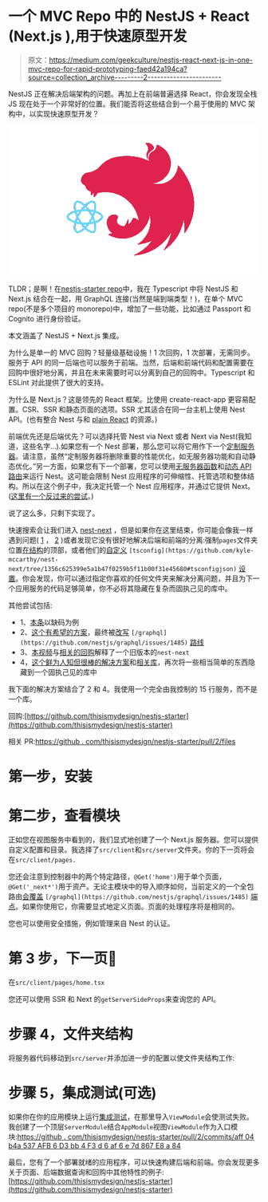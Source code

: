 # 一个 MVC Repo 中的 NestJS + React (Next.js ),用于快速原型开发

> 原文：<https://medium.com/geekculture/nestjs-react-next-js-in-one-mvc-repo-for-rapid-prototyping-faed42a194ca?source=collection_archive---------2----------------------->

NestJS 正在解决后端架构的问题。再加上在前端普遍选择 React，你会发现全栈 JS 现在处于一个非常好的位置。我们能否将这些结合到一个易于使用的 MVC 架构中，以实现快速原型开发？

![](img/cd1b73dc407bc38ed54b63b9804420e8.png)

TLDR；是啊！在[nestjs-starter repo](https://github.com/thisismydesign/nestjs-starter)中，我在 Typescript 中将 NestJS 和 Next.js 结合在一起，用 GraphQL 连接(当然是端到端类型！)，在单个 MVC repo(不是多个项目的 monorepo)中，增加了一些功能，比如通过 Passport 和 Cognito 进行身份验证。

本文涵盖了 NestJS + Next.js 集成。

为什么是单一的 MVC 回购？轻量级基础设施！1 次回购，1 次部署，无需同步。服务于 API 的同一后端也可以服务于前端。当然，后端和前端代码和配置需要在回购中很好地分离，并且在未来需要时可以分离到自己的回购中。Typescript 和 ESLint 对此提供了很大的支持。

为什么是 Next.js？这是领先的 React 框架。比使用 create-react-app 更容易配置。CSR、SSR 和静态页面的选项。SSR 尤其适合在同一台主机上使用 Nest API。(也有整合 Nest 与和 [plain React](/swlh/serve-a-create-react-app-application-on-with-nest-js-for-better-seo-and-social-sharing-7093a71d3fc3) 的资源。)

前端优先还是后端优先？可以选择托管 Nest via Next 或者 Next via Nest(我知道，这些名字...).如果您有一个 Nest 部署，那么您可以将它用作下一个[定制服务器](https://nextjs.org/docs/advanced-features/custom-server)。请注意，虽然“定制服务器将删除重要的性能优化，如无服务器功能和自动静态优化。”另一方面，如果您有下一个部署，您可以使用[无服务器函数](https://vercel.com/docs/serverless-functions/introduction)和[动态 API 路由](https://nextjs.org/docs/api-routes/dynamic-api-routes)来运行 Nest。这可能会限制 Nest 应用程序的可伸缩性、托管选项和整体结构。所以在这个例子中，我决定托管一个 Nest 应用程序，并通过它提供 Next。([这里有一个反过来的尝试](https://github.com/Skn0tt/nextjs-nestjs-integration-example)。)

说了这么多，只剩下实现了。

快速搜索会让我们进入 [nest-next](https://github.com/kyle-mccarthy/nest-next) ，但是如果你在这里结束，你可能会像我一样遇到问题( [1](https://github.com/kyle-mccarthy/nest-next/issues/75) ， [2](https://github.com/kyle-mccarthy/nest-next/issues/76) )或者发现它没有很好地解决后端和前端的分离:强制`pages`文件夹位置[在结构](https://github.com/kyle-mccarthy/nest-next/tree/1356c625399e5a1b47f0259b5f11b00f31e45680#viewspages-folder)的顶部，或者他们的[自定义](https://github.com/kyle-mccarthy/nest-next/tree/1356c625399e5a1b47f0259b5f11b00f31e45680#tsconfigjson) `[tsconfig](https://github.com/kyle-mccarthy/nest-next/tree/1356c625399e5a1b47f0259b5f11b00f31e45680#tsconfigjson)` [设置](https://github.com/kyle-mccarthy/nest-next/tree/1356c625399e5a1b47f0259b5f11b00f31e45680#tsconfigjson)。你会发现，你可以通过指定你喜欢的任何文件夹来解决分离问题，并且为下一个应用服务的代码足够简单，你不必将其隐藏在复杂而固执己见的库中。

其他尝试包括:

*   1、[本条](/real-dev-engineering/next-nest-working-together-199bd45c1bcc)以缺码为例
*   2、[这个有希望的方案](https://javascript.plainenglish.io/render-next-js-with-nestjs-did-i-just-made-next-js-better-aa294d8d2c67)，最终被[改写](https://github.com/nestjs/graphql/issues/1485) `[/graphql](https://github.com/nestjs/graphql/issues/1485)` [路线](https://github.com/nestjs/graphql/issues/1485)
*   3、[本视频](https://www.youtube.com/watch?v=vHLY2-ZCOiI)与[相关的回购](https://github.com/kelvin-mai/nest-next-example)解释了一个旧版本的`nest-next`
*   4，[这个鲜为人知但很棒的解决方案](https://dev.to/saltyshiomix/an-introduction-of-the-integration-library-with-nestjs-and-next-js-29f1)和[相关库](https://github.com/saltyshiomix/nestpress/blob/master/packages/next/README.md)，再次将一些相当简单的东西隐藏到一个固执己见的库中

我下面的解决方案结合了 2 和 4。我使用一个完全由我控制的 15 行服务，而不是一个库。

回购:[https://github.com/thisismydesign/nestjs-starter](https://github.com/thisismydesign/nestjs-starter)

相关 PR:[https://github . com/thisismydesign/nestjs-starter/pull/2/files](https://github.com/thisismydesign/nestjs-starter/pull/2/files)

# 第一步，安装

# 第二步，查看模块

正如您在视图服务中看到的，我们显式地创建了一个 Next.js 服务器。您可以提供自定义配置和目录。我选择了`src/client`和`src/server`文件夹。你的下一页将会在`src/client/pages.`

您还会注意到控制器中的两个特定路径，`@Get('home')`用于单个页面，`@Get('_next*')`用于资产。无论主模块中的导入顺序如何，当前定义的一个全包路由[会覆盖](https://github.com/nestjs/graphql/issues/1485) `[/graphql](https://github.com/nestjs/graphql/issues/1485)` [端点](https://github.com/nestjs/graphql/issues/1485)。如果你使用它，你需要显式地定义页面。页面的处理程序将是相同的。

您也可以使用安全措施，例如管理来自 Nest 的认证。

# 第 3 步，下一页🎉

在`src/client/pages/home.tsx`

您还可以使用 SSR 和 Next 的`getServerSideProps`来查询您的 API。

# 步骤 4，文件夹结构

将服务器代码移动到`src/server`并添加进一步的配置以使文件夹结构工作:

# 步骤 5，集成测试(可选)

如果你在你的应用模块上运行[集成测试](https://docs.nestjs.com/fundamentals/testing#end-to-end-testing)，在那里导入`ViewModule`会使测试失败。我创建了一个顶层`ServerModule`结合`AppModule`视图`ViewModule`作为入口模块:[https://github . com/thisismydesign/nestjs-starter/pull/2/commits/aff 04 b4a 537 AFB 6 D3 bb 4 F3 d 6 af 6 e 7d 867 E8 a 84](https://github.com/thisismydesign/nestjs-starter/pull/2/commits/aff04b4a537afb6d3bb4f3a4d6af6e7d867e8a84)

最后，您有了一个部署就绪的应用程序，可以快速构建后端和前端。你会发现更多关于页面、后端数据查询和回购中其他特性的例子:[https://github.com/thisismydesign/nestjs-starter](https://github.com/thisismydesign/nestjs-starter)